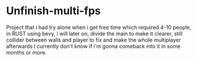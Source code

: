 # Unfinish-multi-fps
Project that i had try alone when i get free time which required 4-10 people, in RUST using bevy, i will later on, divide the main to make it clearer, still collider between walls and player to fix and make the whole multiplayer afterwards
I currently don't know if i'm gonna comeback into it in some months or more.
